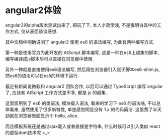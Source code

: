 # angular2体验

angular2的alpha版本测试出来了, 把玩了下, 本人才疏学浅, 不是很明白其中的工作方式, 仅从表面谈谈感想.

<!--more-->

其中文档中明确说明了 angular2 使用 es6 的语法编写, 为此有两种编写方式.

第一种是使用官方为此开发的 AtScript 脚本编写, 这是一种在es6上超集的脚本, 编写编译成js脚本后可以直接在浏览器中使用. 

另外一种就是直接使用es6语法编写, 然后用在浏览器引入腻子脚本es6-shim.js, 然es6的语法可以在es5的环境下运行.

最近有新闻说微软和 angular2 团队合作, 以后可以通过 TypeScript 编写 angular 了, 应该和 AtScript 工作方式差不多, 都是 js 的超集.

这里面用到了 es6 的类语法, 模块载入语法, 看来的学习下 es6 的语法咯, 不过总体看来, 虽然使用了很多新特性, 单是感觉明显没有 1.x 的代码简洁. 这里费了半天劲就在浏览器里面显示个 hello, alice.

而且模板系统还是通过ajax载入或者直接是字符串, 什么时候可以引入类似 react 的虚拟dom技术呢 >_>
